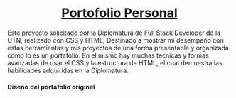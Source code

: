 <div align="center">
<a href=""> <h1 align="center">Portofolio Personal</h1> <a>
</div>

<p>
Este proyecto solicitado por la Diplomatura de Full Stack Developer de la UTN, realizado con CSS y HTML; Destinado a mostrar mi desempeño con estas herramientas y mis
proyectos de una forma presentable y organizada como lo es un portafolio.
En el mismo hay muchas tecnicas y formas avanzadas de usar el CSS y la estructura de HTML, el cual demuestra las habilidades adquiridas en la Diplomatura.
</p>

<a href="https://www.behance.net/gallery/63574251/Personal-Portfolio-Website-Design" ></a><h4>Diseño del portafolio original<h4> <a>
